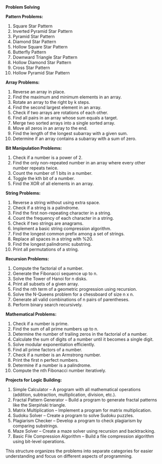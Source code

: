 **Problem Solving**


**Pattern Problems:**

1. Square Star Pattern
2. Inverted Pyramid Star Pattern
3. Pyramid Star Pattern
4. Diamond Star Pattern
5. Hollow Square Star Pattern
6. Butterfly Pattern
7. Downward Triangle Star Pattern
8. Hollow Diamond Star Pattern
9. Cross Star Pattern
10. Hollow Pyramid Star Pattern


**Array Problems:**

1. Reverse an array in place.
2. Find the maximum and minimum elements in an array.
3. Rotate an array to the right by k steps.
4. Find the second largest element in an array.
5. Check if two arrays are rotations of each other.
6. Find all pairs in an array whose sum equals a target.
7. Merge two sorted arrays into a single sorted array.
8. Move all zeros in an array to the end.
9. Find the length of the longest subarray with a given sum.
10. Determine if an array contains a subarray with a sum of zero.


**Bit Manipulation Problems:**

1. Check if a number is a power of 2.
2. Find the only non-repeated number in an array where every other number repeats twice.
3. Count the number of 1 bits in a number.
4. Toggle the kth bit of a number.
5. Find the XOR of all elements in an array.

**String Problems:**

1. Reverse a string without using extra space.
2. Check if a string is a palindrome.
3. Find the first non-repeating character in a string.
4. Count the frequency of each character in a string.
5. Check if two strings are anagrams.
6. Implement a basic string compression algorithm.
7. Find the longest common prefix among a set of strings.
8. Replace all spaces in a string with %20.
9. Find the longest palindromic substring.
10. Print all permutations of a string.

**Recursion Problems:**
1. Compute the factorial of a number.
2. Generate the Fibonacci sequence up to n.
3. Solve the Tower of Hanoi for n disks.
4. Print all subsets of a given array.
5. Find the nth term of a geometric progression using recursion.
6. Solve the N-Queens problem for a chessboard of size n x n.
7. Generate all valid combinations of n pairs of parentheses.
8. Perform binary search recursively.

**Mathematical Problems:**
1. Check if a number is prime.
2. Find the sum of all prime numbers up to n.
3. Determine the number of trailing zeros in the factorial of a number.
4. Calculate the sum of digits of a number until it becomes a single digit.
5. Solve modular exponentiation efficiently.
6. Find all prime factors of a number.
7. Check if a number is an Armstrong number.
8. Print the first n perfect numbers.
9. Determine if a number is a palindrome.
10. Compute the nth Fibonacci number iteratively.

**Projects for Logic Building:**
1. Simple Calculator – A program with all mathematical operations (addition, subtraction, multiplication, division, etc.).
2. Fractal Pattern Generator – Build a program to generate fractal patterns like the Sierpiński triangle.
3. Matrix Multiplication – Implement a program for matrix multiplication.
4. Sudoku Solver – Create a program to solve Sudoku puzzles.
5. Plagiarism Checker – Develop a program to check plagiarism by comparing substrings.
6. Maze Solver – Create a maze solver using recursion and backtracking.
7. Basic File Compression Algorithm – Build a file compression algorithm using bit-level operations.


This structure organizes the problems into separate categories for easier understanding and focus on different aspects of programming.

